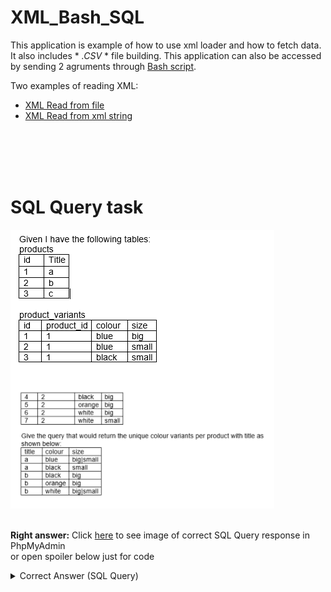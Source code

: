# XML_Bash_SQL
This application is example of how to use xml loader and how to fetch data. It also includes * *.CSV* * file building.
This application can also be accessed by sending 2 agruments through [Bash script](docs/script.sh).

Two examples of reading XML:
- [XML Read from file](index.php)
- [XML Read from xml string](indexstring.php)

<br/><br/><br/><br/>
# SQL Query task
<img src="task.png" alt="Task"/>
<br/><br/>

**Right answer:**
Click [here](phpmyadmin-persons.png") to see image of correct SQL Query response in PhpMyAdmin<br/> or open spoiler below just for code

<details>
  <summary>Correct Answer (SQL Query)</summary>
  
```SELECT (SELECT products.Title FROM products WHERE products.id = product_variants.product_id) AS title, colour, (SELECT GROUP_CONCAT(size SEPARATOR '|')) AS size FROM product_variants GROUP BY colour, title ORDER BY title, size, colour```

</details>
